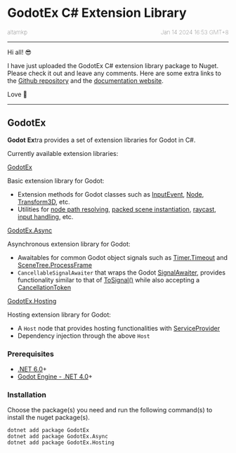 # GodotEx C# Extension Library

<div style="display: flex; justify-content: space-between;">
  <div style="text-align: left; font-size: small; font-weight: lighter;">altamkp</div>
  <div style="text-align: right; font-size: small; font-weight: lighter;">Jan 14 2024 16:53 GMT+8</div>
</div>

---

Hi all! 😎

I have just uploaded the GodotEx C# extension library package to Nuget. Please check it out and leave any comments. Here are some extra links to the [Github repository](https://github.com/altamkp/GodotEx) and the [documentation website](https://altamkp.github.io/GodotEx).

Love 💙

--- 

## GodotEx

**Godot** **Ex**tra provides a set of extension libraries for Godot in C#.

Currently available extension libraries:

[GodotEx](https://altamkp.github.io/GodotEx/docs/GodotEx)

Basic extension library for Godot:

- Extension methods for Godot classes such as [InputEvent](https://docs.godotengine.org/en/stable/classes/class_inputevent.html), [Node](https://docs.godotengine.org/en/stable/classes/class_node.html), [Transform3D](https://docs.godotengine.org/en/stable/classes/class_transform3d.html), etc.
- Utilities for [node path resolving](https://altamkp.github.io/GodotEx/docs/GodotEx/ResolvingNodeDependencies.html), [packed scene instantiation](https://altamkp.github.io/GodotEx/docs/GodotEx/InstantiatingPackedScenes.html), [raycast](https://altamkp.github.io/GodotEx/docs/GodotEx/Raycast.html), [input handling](https://altamkp.github.io/GodotEx/docs/GodotEx/InputHandling.html), etc.

[GodotEx.Async](https://altamkp.github.io/GodotEx/docs/GodotEx.Async)

Asynchronous extension library for Godot:

- Awaitables for common Godot object signals such as [Timer.Timeout](https://docs.godotengine.org/en/stable/classes/class_timer.html#:~:text=%C2%B6-,timeout) and [SceneTree.ProcessFrame](https://docs.godotengine.org/en/stable/classes/class_scenetree.html#:~:text=the%20SceneTree.-,process_frame)
- `CancellableSignalAwaiter` that wraps the Godot [SignalAwaiter](https://github.com/godotengine/godot/blob/master/modules/mono/glue/GodotSharp/GodotSharp/Core/SignalAwaiter.cs), provides functionality similar to that of [ToSignal()](https://docs.godotengine.org/en/stable/tutorials/scripting/c_sharp/c_sharp_signals.html#signals-as-c-events) while also accepting a [CancellationToken](https://learn.microsoft.com/en-us/dotnet/api/system.threading.cancellationtoken?view=net-8.0)

[GodotEx.Hosting](https://altamkp.github.io/GodotEx/docs/GodotEx.Hosting)

Hosting extension library for Godot:

- A `Host` node that provides hosting functionalities with [ServiceProvider](https://learn.microsoft.com/en-us/dotnet/api/microsoft.extensions.dependencyinjection.serviceprovider?view=dotnet-plat-ext-8.0)
- Dependency injection through the above `Host`
  
### Prerequisites

- [.NET 6.0](https://dotnet.microsoft.com/en-us/download)+
- [Godot Engine - .NET 4.0](https://godotengine.org/)+

### Installation

Choose the package(s) you need and run the following command(s) to install the nuget package(s).

```
dotnet add package GodotEx
dotnet add package GodotEx.Async
dotnet add package GodotEx.Hosting
```
